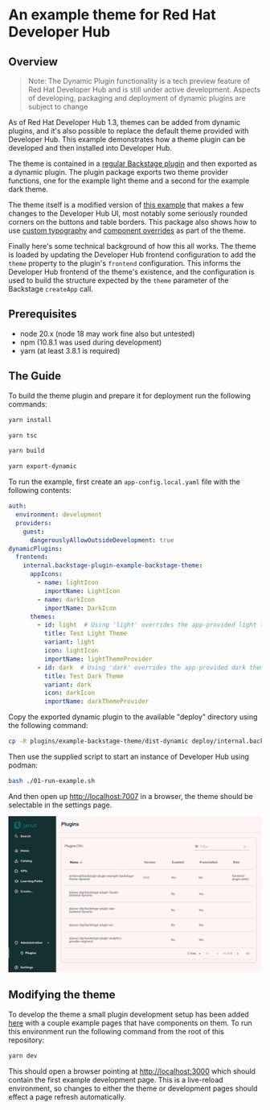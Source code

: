 
# An example theme for Red Hat Developer Hub

## Overview

> Note: The Dynamic Plugin functionality is a tech preview feature of Red Hat Developer Hub and is still under active development.  Aspects of developing, packaging and deployment of dynamic plugins are subject to change

As of Red Hat Developer Hub 1.3, themes can be added from dynamic plugins, and it's also possible to replace the default theme provided with Developer Hub.
This example demonstrates how a theme plugin can be developed and then installed into Developer Hub.  

The theme is contained in a [regular Backstage plugin](plugins/example-backstage-theme/src/plugin.ts#L5-L9) and then exported as a dynamic plugin.  The plugin package exports two theme provider functions, one for the example light theme and a second for the example dark theme.

The theme itself is a modified version of [this example](https://github.com/backstage/demo/blob/7e86905ff207af3391511ffe38543a9c331090d0/packages/app/src/theme/aperture.ts) that makes a few changes to the Developer Hub UI, most notably some seriously rounded corners on the buttons and table borders.  This package also shows how to use [custom typography](plugins/example-backstage-theme/src/theme/consts.ts#L10-L43) and [component overrides](./plugins/example-backstage-theme/src/theme/componentOverrides.ts) as part of the theme.

Finally here's some technical background of how this all works.  The theme is loaded by updating the Developer Hub frontend configuration to add the `theme` property to the plugin's `frontend` configuration.  This informs the Developer Hub frontend of the theme's existence, and the configuration is used to build the structure expected by the `theme` parameter of the Backstage `createApp` call.

## Prerequisites

* node 20.x (node 18 may work fine also but untested)
* npm (10.8.1 was used during development)
* yarn (at least 3.8.1 is required)

## The Guide

To build the theme plugin and prepare it for deployment run the following commands:

```bash
yarn install
```

```bash
yarn tsc 
```

```bash
yarn build
```

```bash
yarn export-dynamic
```

To run the example, first create an `app-config.local.yaml` file with the following contents:

```yaml
auth:
  environment: development
  providers:
    guest:
      dangerouslyAllowOutsideDevelopment: true
dynamicPlugins:
  frontend:
    internal.backstage-plugin-example-backstage-theme:
      appIcons:
        - name: lightIcon
          importName: LightIcon
        - name: darkIcon
          importName: DarkIcon
      themes:
        - id: light  # Using 'light' overrides the app-provided light theme
          title: Test Light Theme
          variant: light
          icon: lightIcon
          importName: lightThemeProvider
        - id: dark  # Using 'dark' overrides the app-provided dark theme
          title: Test Dark Theme
          variant: dark
          icon: darkIcon
          importName: darkThemeProvider
```

Copy the exported dynamic plugin to the available "deploy" directory using the following command:

```bash
cp -R plugins/example-backstage-theme/dist-dynamic deploy/internal.backstage-plugin-example-backstage-theme
```

Then use the supplied script to start an instance of Developer Hub using podman:

```bash
bash ./01-run-example.sh
```

And then open up <http://localhost:7007> in a browser, the theme should be selectable in the settings page.

![screenshot of example light theme](./screenshot.png)

## Modifying the theme

To develop the theme a small plugin development setup has been added [here](./plugins/example-backstage-theme/dev/index.tsx) with a couple example pages that have components on them.  To run this environment run the following command from the root of this repository:

```bash
yarn dev
```

This should open a browser pointing at <http://localhost:3000> which should contain the first example development page.  This is a live-reload environment, so changes to either the theme or development pages should effect a page refresh automatically.
